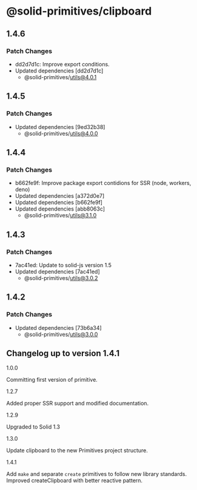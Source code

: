 # @solid-primitives/clipboard

## 1.4.6

### Patch Changes

- dd2d7d1c: Improve export conditions.
- Updated dependencies [dd2d7d1c]
  - @solid-primitives/utils@4.0.1

## 1.4.5

### Patch Changes

- Updated dependencies [9ed32b38]
  - @solid-primitives/utils@4.0.0

## 1.4.4

### Patch Changes

- b662fe9f: Improve package export contidions for SSR (node, workers, deno)
- Updated dependencies [a372d0e7]
- Updated dependencies [b662fe9f]
- Updated dependencies [abb8063c]
  - @solid-primitives/utils@3.1.0

## 1.4.3

### Patch Changes

- 7ac41ed: Update to solid-js version 1.5
- Updated dependencies [7ac41ed]
  - @solid-primitives/utils@3.0.2

## 1.4.2

### Patch Changes

- Updated dependencies [73b6a34]
  - @solid-primitives/utils@3.0.0

## Changelog up to version 1.4.1

1.0.0

Committing first version of primitive.

1.2.7

Added proper SSR support and modified documentation.

1.2.9

Upgraded to Solid 1.3

1.3.0

Update clipboard to the new Primitives project structure.

1.4.1

Add `make` and separate `create` primitives to follow new library standards. Improved createClipboard with better reactive pattern.
